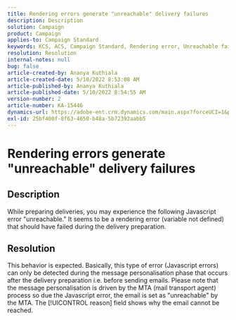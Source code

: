 ```yaml
---
title: Rendering errors generate "unreachable" delivery failures
description: Description
solution: Campaign
product: Campaign
applies-to: Campaign Standard
keywords: KCS, ACS, Campaign Standard, Rendering error, Unreachable failure
resolution: Resolution
internal-notes: null
bug: false
article-created-by: Ananya Kuthiala
article-created-date: 5/10/2022 8:53:08 AM
article-published-by: Ananya Kuthiala
article-published-date: 5/10/2022 8:54:55 AM
version-number: 2
article-number: KA-15446
dynamics-url: https://adobe-ent.crm.dynamics.com/main.aspx?forceUCI=1&pagetype=entityrecord&etn=knowledgearticle&id=ef98049b-3ed0-ec11-a7b5-0022480a8e40
exl-id: 25bf400f-8f63-4650-b48a-5b72392aabb5
---
```

# Rendering errors generate "unreachable" delivery failures

## Description


While preparing deliveries, you may experience the following Javascript error "unreachable." It seems to be a rendering error (variable not defined) that should have failed during the delivery preparation.


## Resolution


This behavior is expected. Basically, this type of error (Javascript errors) can only be detected during the message personalisation phase that occurs after the delivery preparation i.e. before sending emails. Please note that the message personalisation is driven by the MTA (mail transport agent) process so due the Javascript error, the email is set as "unreachable" by the MTA. The [!UICONTROL reason] field shows why the email cannot be reached.
